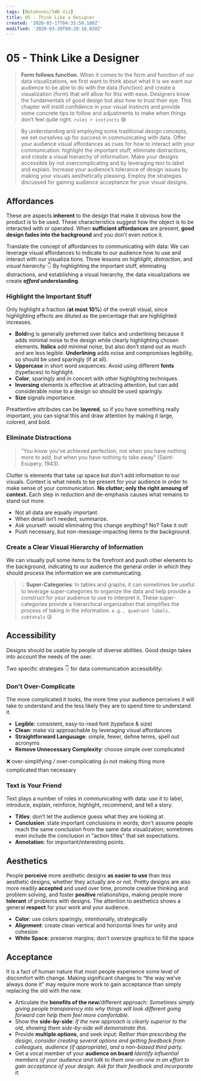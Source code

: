 ```yaml
---
tags: [Notebooks/SWD Viz]
title: 05 - Think Like a Designer
created: '2020-03-17T04:35:50.188Z'
modified: '2020-03-20T08:28:16.020Z'
---
```


# 05 - Think Like a Designer

> **Form follows function.** When it comes to the form and function of our data visualizations, we first want to think about what it is we want our audience to be able to do with the data (function) and create a visualization (form) that will allow for this with ease. Designers know the fundamentals of good design but also how to trust their eye. This chapter will instill confidence in your visual instincts and provide some concrete tips to follow and adjustments to make when things don’t feel quite right. `rules + instincts` :smile:

> By understanding and employing some traditional design concepts, we set ourselves up for success in communicating with data. Offer your audience visual affordances as cues for how to interact with your communication: highlight the important stuff, eliminate distractions, and create a visual hierarchy of information. Make your designs accessible by not overcomplicating and by leveraging text to label and explain. Increase your audience’s tolerance of design issues by making your visuals aesthetically pleasing. Employ the strategies discussed for gaining audience acceptance for your visual designs.

## Affordances

These are aspects **inherent** to the design that make it obvious how the product is to be used. These characteristics suggest how the object is to be interacted with or operated. When **sufficient affordances** are present, **good design fades into the background** and you don’t even notice it.

Translate the concept of affordances to communicating with data: We can leverage visual affordances to indicate to our audience how to use and interact with our visualiza tions. Three lessons on *highlight*, *distraction*, and *visual hierarchy* :point_down: By highlighting the important stuff, eliminating distractions, and establishing a visual hierarchy, the data visualizations we create ***afford* understanding**.

### Highlight the Important Stuff

Only highlight a fraction (**at most 10%**) of the overall visual, since highlighting effects are diluted as the percentage that are highlighted increases.

- **Bold**ing is generally preferred over italics and underlining because it adds minimal noise to the design while clearly highlighting chosen elements. **Italics** add minimal noise, but also don’t stand out as much and are less legible. **Underlining** adds noise and compromises legibility, so should be used sparingly (if at all).
- **Uppercase** in short word sequences. Avoid using different **fonts** (typefaces) to highlight.
- **Color**, sparingly and in concert with other highlighting techniques.
- **Inversing** elements is effective at attracting attention, but can add considerable noise to a design so should be used sparingly.
- **Size** signals importance.

Preattentive attributes can be **layered**, so if you have something really important, you can signal this and draw attention by making it large, colored, and bold.

### Eliminate Distractions

> “You know you’ve achieved perfection, not when you have nothing more to add, but when you have nothing to take away” (Saint‐Exupery, 1943).

Clutter is elements that take up space but don't add information to our visuals. Context is what needs to be present for your audience in order to make sense of your communication. **No clutter; only the right amoung of context.** Each step in reduction and de-emphasis causes what remains to stand out more.

- Not all data are equally important.
- When detail isn’t needed, summarize.
- Ask yourself: would eliminating this change anything? No? Take it out!
- Push necessary, but non-message-impacting items to the background.

### Create a Clear Visual Hierarchy of Information

We can visually pull some items to the forefront and push other elements to the background, indicating to our audience the general order in which they should process the information we are communicating.

> :bulb: **Super-Categories**: In tables and graphs, it can sometimes be useful to leverage super-categories to organize the data and help provide a construct for your audience to use to interpret it. These super-categories provide a hierarchical organization that simplifies the process of taking in the information. `e.g., quadrant labels, subtotals` :open_mouth:

## Accessibility

Designs should be usable by people of diverse abilities.
Good design takes into account the needs of the user.

Two specific strategies :point_down: for data communication accessibility:

### Don't Over-Complicate

The more complicated it looks, the more time your audience perceives it will take to understand and the less likely they are to spend time to understand it.

- **Legible**: consistent, easy-to-read font (typeface & size)
- **Clean**: make viz approachable by leveraging visual affordances
- **Straightforward Languuage**: simple, fewer, define terms, spell out acronyms
- **Remove Unnecessary Complexity**: choose simple over complicated

:x: over-simplifying / over-complicating
:+1: not making thing more complicated than necessary

### Text is Your Friend

Text plays a number of roles in communicating with data: use it to label, introduce, explain, reinforce, highlight, recommend, and tell a story.

- **Titles**: don't let the audience guess what they are looking at.
- **Conclusion**: state important conclusions in words; don't assume people reach the same conclusion from the same data visualization; sometimes even include the conclusion in "action titles" that set expectations.
- **Annotation**: for important/interesting points.

## Aesthetics

People **perceive** more aesthetic designs **as easier to use** than less aesthetic designs, whether they actually are or not. Pretty designs are also more readily **accepted** and used over time, promote creative thinking and problem solving, and foster **positive** relationships, making people more **tolerant** of problems with designs. The attention to aesthetics shows a general **respect** for your work and your audience.

- **Color**: use colors sparingly, intentionally, strategically
- **Alignment**: create clean vertical and horizontal lines for unity and cohesion
- **White Space**: preserve margins; don't oversize graphics to fill the space

## Acceptance

It is a fact of human nature that most people experience some level of discomfort with change. Making significant changes to “the way we’ve always done it” may require more work to gain acceptance than simply replacing the old with the new.

- Articulate the **benefits of the new**/different approach:
  *Sometimes simply giving people transparency into why things will look different going forward can help them feel more comfortable.*
- Show the **side-by-side**:
  *If the new approach is clearly superior to the old, showing them side-by-side will demonstrate this.*
- Provide **multiple options**, and seek input:
  *Rather than prescribing the design, consider creating several options and getting feedback from colleagues, audience (if appropriate), and a non-biased third party.*
- Get a vocal member of your **audience on board**
  *Identify influential members of your audience and talk to them one-on-one in an effort to gain acceptance of your design. Ask for their feedback and incorporate it.*

